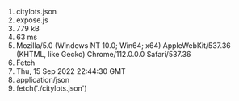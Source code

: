 1. citylots.json
2. expose.js
3. 779 kB
4. 63 ms
5. Mozilla/5.0 (Windows NT 10.0; Win64; x64) AppleWebKit/537.36 (KHTML, like Gecko) Chrome/112.0.0.0 Safari/537.36
6. Fetch
7. Thu, 15 Sep 2022 22:44:30 GMT
8. application/json
9. fetch('./citylots.json')